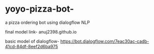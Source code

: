 # yoyo-pizza-bot-
a pizza ordering bot using dialogflow NLP

final model link- anuj2398.github.io

basic model of dialogflow- https://bot.dialogflow.com/7eac30ac-cadb-41cd-84df-8eef2d6ba975
